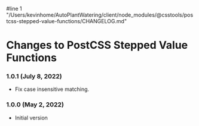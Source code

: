 #line 1 "/Users/kevinhome/AutoPlantWatering/client/node_modules/@csstools/postcss-stepped-value-functions/CHANGELOG.md"
# Changes to PostCSS Stepped Value Functions

### 1.0.1 (July 8, 2022)

- Fix case insensitive matching.

### 1.0.0 (May 2, 2022)

- Initial version

